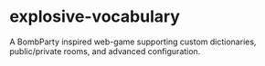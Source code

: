 # explosive-vocabulary
A BombParty inspired web-game supporting custom dictionaries, public/private rooms, and advanced configuration.
